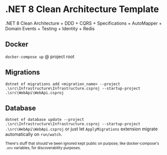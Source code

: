 # .NET 8 Clean Architecture Template

.NET 8 Clean Architecture + DDD + CQRS + Specifications + AutoMapper + Domain Events + Testing + Identity + Redis

## Docker

`docker-compose up` @ project root

## Migrations

`dotnet ef migrations add <migration_name> --project .\src\Infrastructure\Infrastructure.csproj --startup-project .\src\WebApi\WebApi.csproj`

## Database

`dotnet ef database update --project .\src\Infrastructure\Infrastructure.csproj --startup-project .\src\WebApi\WebApi.csproj` or just let `ApplyMigrations` extension migrate automatically on `run/watch`.

<sub>There's stuff that should've been ignored kept public on purpose, like docker-compose's `.env` variables, for discoverability purposes.</sub>

